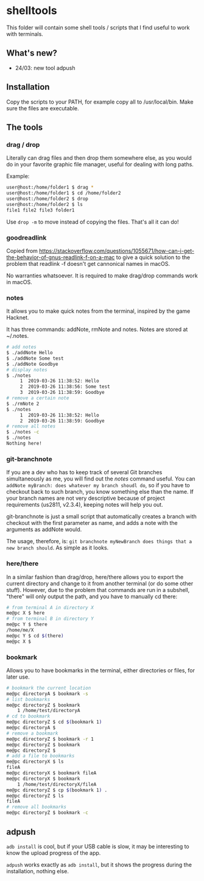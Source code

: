# shelltools

This folder will contain some shell tools / scripts that I find useful to work with terminals.

## What's new?

* 24/03: new tool adpush

## Installation

Copy the scripts to your PATH, for example copy all to /usr/local/bin. Make sure the files are executable.

## The tools

### drag / drop

Literally can drag files and then drop them somewhere else, as you would do in your favorite graphic file manager, useful for dealing with long paths.

Example:

```bash
user@host:/home/folder1 $ drag *
user@host:/home/folder1 $ cd /home/folder2
user@host:/home/folder2 $ drop
user@host:/home/folder2 $ ls
file1 file2 file3 folder1
```

Use ``drop -m`` to move instead of copying the files. That's all it can do!

### goodreadlink

Copied from https://stackoverflow.com/questions/1055671/how-can-i-get-the-behavior-of-gnus-readlink-f-on-a-mac to give a quick solution to the problem that readlink -f doesn't get cannonical names in macOS.

No warranties whatsoever. It is required to make drag/drop commands work in macOS.

### notes

It allows you to make quick notes from the terminal, inspired by the game Hacknet.

It has three commands: addNote, rmNote and notes. Notes are stored at ~/.notes.

```bash
# add notes
$ ./addNote Hello
$ ./addNote Some test
$ ./addNote Goodbye
# display notes
$ ./notes
     1	2019-03-26 11:38:52: Hello
     2	2019-03-26 11:38:56: Some test
     3	2019-03-26 11:38:59: Goodbye
# remove a certain note
$ ./rmNote 2
$ ./notes
     1	2019-03-26 11:38:52: Hello
     2	2019-03-26 11:38:59: Goodbye
# remove all notes
$ ./notes -c
$ ./notes
Nothing here!
```

### git-branchnote

If you are a dev who has to keep track of several Git branches simultaneously as me, you will find out the _notes_ command useful. You can `addNote myBranch: does whatever my branch shoudl do`, so if you have to checkout back to such branch, you know something else than the name. If your branch names are not very descriptive because of project requirements (us2811, v2.3.4), keeping notes will help you out.

git-branchnote is just a small script that automatically creates a branch with checkout with the first parameter as name, and adds a note with the arguments as addNote would.

The usage, therefore, is: `git branchnote myNewBranch does things that a new branch should`. As simple as it looks. 

### here/there

In a similar fashion than drag/drop, here/there allows you to export the current directory and change to it from another terminal (or do some other stuff). However, due to the problem that commands are run in a subshell, "there" will only output the path, and you have to manually cd there:

```bash
# from terminal A in directory X
me@pc X $ here
# from terminal B in directory Y
me@pc Y $ there
/home/me/X
me@pc Y $ cd $(there)
me@pc X $
```

### bookmark

Allows you to have bookmarks in the terminal, either directories or files, for later use.

```bash
# bookmark the current location
me@pc directoryA $ bookmark -s
# list bookmarks
me@pc directoryZ $ bookmark
    1 /home/test/directoryA
# cd to bookmark
me@pc directoryZ $ cd $(bookmark 1)
me@pc directoryA $
# remove a bookmark
me@pc directoryZ $ bookmark -r 1
me@pc directoryZ $ bookmark
me@pc directoryZ $
# add a file to bookmarks
me@pc directoryX $ ls
fileA
me@pc directoryX $ bookmark fileA
me@pc directoryX $ bookmark
    1 /home/test/directoryX/fileA
me@pc directoryZ $ cp $(bookmark 1) .
me@pc directoryZ $ ls
fileA
# remove all bookmarks
me@pc directoryZ $ bookmark -c
```

## adpush

``adb install`` is cool, but if your USB cable is slow, it may be interesting to know the upload progress of the app.

``adpush`` works exactly as ``adb install``, but it shows the progress during the installation, nothing else.
